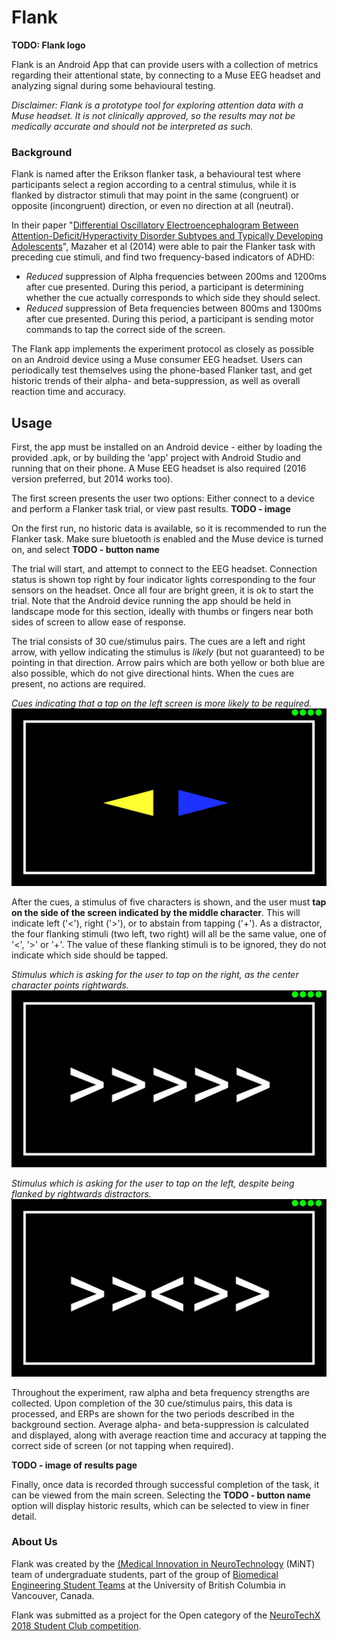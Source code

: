 # Flank

**TODO: Flank logo**

Flank is an Android App that can provide users with a collection of metrics regarding their attentional state, by connecting to a Muse EEG headset and analyzing signal during some behavioural testing.

_Disclaimer: Flank is a prototype tool for exploring attention data with a Muse headset.
It is not clinically approved, so the results may not be medically accurate and should not be interpreted as such._

### Background

Flank is named after the Erikson flanker task, a behavioural test where participants select a region according to a central stimulus, while it is flanked by distractor stimuli that may point in the same (congruent) or opposite (incongruent) direction, or even no direction at all (neutral).

In their paper "[Differential Oscillatory Electroencephalogram Between Attention-Deficit/Hyperactivity Disorder Subtypes and Typically Developing Adolescents](https://doi.org/10.1016/j.biopsych.2013.08.023)", Mazaher et al (2014) were able to pair the Flanker task with preceding cue stimuli, and find two frequency-based indicators of ADHD:
* _Reduced_ suppression of Alpha frequencies between 200ms and 1200ms after cue presented. During this period, a  participant is determining whether the cue actually corresponds to which side they should select.
* _Reduced_ suppression of Beta frequencies between 800ms and 1300ms after cue presented. During this period, a participant is sending motor commands to tap the correct side of the screen.

The Flank app implements the experiment protocol as closely as possible on an Android device using a Muse consumer EEG headset. Users can periodically test themselves using the phone-based Flanker tast, and get historic trends of their alpha- and beta-suppression, as well as overall reaction time and accuracy.

## Usage

First, the app must be installed on an Android device - either by loading the provided .apk, or by building the 'app' project with Android Studio and running that on their phone. A Muse EEG headset is also required (2016 version preferred, but 2014 works too).

The first screen presents the user two options: Either connect to a device and perform a Flanker task trial, or view past results.
**TODO - image**

On the first run, no historic data is available, so it is recommended to run the Flanker task. Make sure bluetooth is enabled and the Muse device is turned on, and select **TODO - button name**

The trial will start, and attempt to connect to the EEG headset. Connection status is shown top right by four indicator lights corresponding to the four sensors on the headset. Once all four are bright green, it is ok to start the trial. Note that the Android device running the app should be held in landscape mode for this section, ideally with thumbs or fingers near both sides of screen to allow ease of response.

The trial consists of 30 cue/stimulus pairs. The cues are a left and right arrow, with yellow indicating the stimulus is _likely_ (but not guaranteed) to be pointing in that direction. Arrow pairs which are both yellow or both blue are also possible, which do not give directional hints. When the cues are present, no actions are required.

_Cues indicating that a tap on the left screen is more likely to be required._
![Device List](https://raw.githubusercontent.com/UBCMint/MuseAndroidApp/master/images/cueLeft.jpg)

After the cues, a stimulus of five characters is shown, and the user must **tap on the side of the screen indicated by the middle character**. This will indicate left ('<'), right ('>'), or to abstain from tapping ('+'). As a distractor, the four flanking stimuli (two left, two right) will all be the same value, one of '<', '>' or '+'. The value of these flanking stimuli is to be ignored, they do not indicate which side should be tapped.

_Stimulus which is asking for the user to tap on the *right*, as the center character points rightwards._
![Device List](https://raw.githubusercontent.com/UBCMint/MuseAndroidApp/master/images/tapRightFlankRight.jpg)

_Stimulus which is asking for the user to tap on the *left*, despite being flanked by rightwards distractors._
![Device List](https://raw.githubusercontent.com/UBCMint/MuseAndroidApp/master/images/tapLeftFlankRight.jpg)

Throughout the experiment, raw alpha and beta frequency strengths are collected. Upon completion of the 30 cue/stimulus pairs, this data is processed, and ERPs are shown for the two periods described in the background section. Average alpha- and beta-suppression is calculated and displayed, along with average reaction time and accuracy at tapping the correct side of screen (or not tapping when required).

**TODO - image of results page**

Finally, once data is recorded through successful completion of the task, it can be viewed from the main screen. Selecting the **TODO - button name** option will display historic results, which can be selected to view in finer detail.

### About Us

Flank was created by the [(Medical Innovation in NeuroTechnology](https://ubcmint.github.io/) (MiNT) team of undergraduate students, part of the group of [Biomedical Engineering Student Teams](http://www.ubcbest.com/) at the University of British Columbia in Vancouver, Canada.

Flank was submitted as a project for the Open category of the [NeuroTechX 2018 Student Club competition](https://neurotechx.github.io/studentclubs/competition/).
